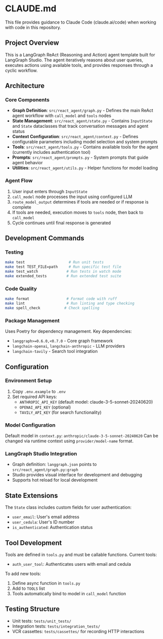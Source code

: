# CLAUDE.md

This file provides guidance to Claude Code (claude.ai/code) when working with code in this repository.

## Project Overview

This is a LangGraph ReAct (Reasoning and Action) agent template built for LangGraph Studio. The agent iteratively reasons about user queries, executes actions using available tools, and provides responses through a cyclic workflow.

## Architecture

### Core Components

- **Graph Definition**: `src/react_agent/graph.py` - Defines the main ReAct agent workflow with `call_model` and `tools` nodes
- **State Management**: `src/react_agent/state.py` - Contains `InputState` and `State` dataclasses that track conversation messages and agent status
- **Context Configuration**: `src/react_agent/context.py` - Defines configurable parameters including model selection and system prompts
- **Tools**: `src/react_agent/tools.py` - Contains available tools for the agent (currently includes authentication tool)
- **Prompts**: `src/react_agent/prompts.py` - System prompts that guide agent behavior
- **Utilities**: `src/react_agent/utils.py` - Helper functions for model loading

### Agent Flow

1. User input enters through `InputState`
2. `call_model` node processes the input using configured LLM
3. `route_model_output` determines if tools are needed or if response is complete
4. If tools are needed, execution moves to `tools` node, then back to `call_model`
5. Cycle continues until final response is generated

## Development Commands

### Testing
```bash
make test                    # Run unit tests
make test TEST_FILE=path     # Run specific test file
make test_watch             # Run tests in watch mode
make extended_tests         # Run extended test suite
```

### Code Quality
```bash
make format                 # Format code with ruff
make lint                   # Run linting and type checking
make spell_check           # Check spelling
```

### Package Management
Uses Poetry for dependency management. Key dependencies:
- `langgraph>=0.6.0,<0.7.0` - Core graph framework
- `langchain-openai`, `langchain-anthropic` - LLM providers
- `langchain-tavily` - Search tool integration

## Configuration

### Environment Setup
1. Copy `.env.example` to `.env`
2. Set required API keys:
   - `ANTHROPIC_API_KEY` (default model: claude-3-5-sonnet-20240620)
   - `OPENAI_API_KEY` (optional)
   - `TAVILY_API_KEY` (for search functionality)

### Model Configuration
Default model in `context.py`: `anthropic/claude-3-5-sonnet-20240620`
Can be changed via runtime context using `provider/model-name` format.

### LangGraph Studio Integration
- Graph definition: `langgraph.json` points to `src/react_agent/graph.py:graph`
- Studio provides visual interface for development and debugging
- Supports hot reload for local development

## State Extensions

The `State` class includes custom fields for user authentication:
- `user_email`: User's email address
- `user_cedula`: User's ID number
- `is_authenticated`: Authentication status

## Tool Development

Tools are defined in `tools.py` and must be callable functions. Current tools:
- `auth_user_tool`: Authenticates users with email and cedula

To add new tools:
1. Define async function in `tools.py`
2. Add to `TOOLS` list
3. Tools automatically bind to model in `call_model` function

## Testing Structure

- Unit tests: `tests/unit_tests/`
- Integration tests: `tests/integration_tests/`
- VCR cassettes: `tests/cassettes/` for recording HTTP interactions